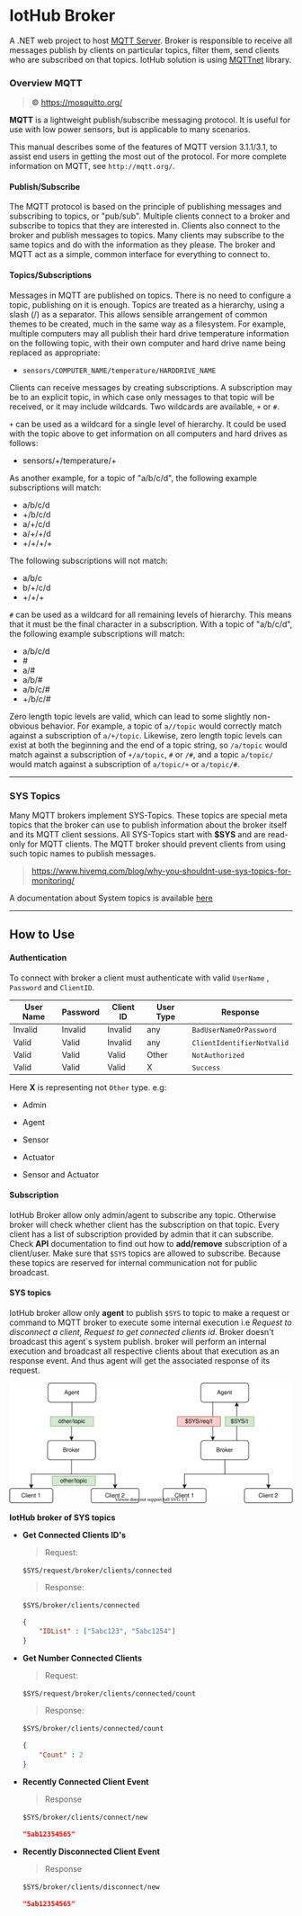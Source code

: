 # IotHub Broker

A .NET web project to host [MQTT Server](https://github.com/chkr1011/MQTTnet). Broker is responsible to receive all messages publish by clients on particular topics, filter them, send clients who are subscribed on that topics. IotHub solution is using [MQTTnet](https://github.com/chkr1011/MQTTnet) library.



### Overview MQTT

>  **©** https://mosquitto.org/

**MQTT** is a lightweight publish/subscribe messaging protocol. It is useful for use with low power sensors, but is applicable to many scenarios.

This manual describes some of the features of MQTT version 3.1.1/3.1, to assist end users in getting the most out of the protocol. For more complete information on MQTT, see `http://mqtt.org/`.



#### Publish/Subscribe

The MQTT protocol is based on the principle of publishing messages and subscribing to topics, or "pub/sub". Multiple clients connect to a broker and subscribe to topics that they are interested in. Clients also connect to the broker and publish messages to topics. Many clients may subscribe to the same topics and do with the information as they please. The broker and MQTT act as a simple, common interface for everything to connect to. 



#### Topics/Subscriptions

Messages in MQTT are published on topics. There is no need to configure a topic, publishing on it is enough. Topics are treated as a hierarchy, using a slash (/) as a separator. This allows sensible arrangement of common themes to be created, much in the same way as a filesystem. For example, multiple computers may all publish their hard drive temperature information on the following topic, with their own computer and hard drive name being replaced as appropriate:

- `sensors/COMPUTER_NAME/temperature/HARDDRIVE_NAME`

Clients can receive messages by creating subscriptions. A subscription may be to an explicit topic, in which case only messages to that topic will be received, or it may include wildcards. Two wildcards are available, `+` or `#`.

`+` can be used as a wildcard for a single level of hierarchy. It could be used with the topic above to get information on all computers and hard drives as follows:

- sensors/+/temperature/+

As another example, for a topic of "a/b/c/d", the following example subscriptions will match:

- a/b/c/d
- +/b/c/d
- a/+/c/d
- a/+/+/d
- +/+/+/+

The following subscriptions will not match:

- a/b/c
- b/+/c/d
- +/+/+

`#` can be used as a wildcard for all remaining levels of hierarchy. This means that it must be the final character in a subscription. With a topic of "a/b/c/d", the following example subscriptions will match:

- a/b/c/d
- \#
- a/#
- a/b/#
- a/b/c/#
- +/b/c/#

Zero length topic levels are valid, which can lead to some slightly non-obvious behavior. For example, a topic of `a//topic` would correctly match against a subscription of `a/+/topic`. Likewise, zero length topic levels can exist at both the beginning and the end of a topic string, so `/a/topic` would match against a subscription of `+/a/topic`, `#` or `/#`, and a topic `a/topic/` would match against a subscription of `a/topic/+` or `a/topic/#`.

***



### SYS Topics

Many MQTT brokers implement SYS-Topics. These topics are special meta topics that the broker can use to publish information about the broker itself and its MQTT client sessions. All SYS-Topics start with **$SYS** and are read-only for MQTT clients. The MQTT broker should prevent clients from using such topic names to publish messages. 

> https://www.hivemq.com/blog/why-you-shouldnt-use-sys-topics-for-monitoring/

A documentation about System topics is available [here](https://github.com/mqtt/mqtt.github.io/wiki/SYS-Topics)

***



## How to Use

#### Authentication

To connect with broker a client must authenticate with valid `UserName` , `Password` and `ClientID`. 

| User Name | Password | Client ID | User Type | Response                   |
| --------- | -------- | --------- | --------- | -------------------------- |
| Invalid   | Invalid  | Invalid   | any       | `BadUserNameOrPassword`    |
| Valid     | Valid    | Invalid   | any       | `ClientIdentifierNotValid` |
| Valid     | Valid    | Valid     | Other     | `NotAuthorized`            |
| Valid     | Valid    | Valid     | X         | `Success`                  |

Here **X** is representing not `Other` type. e.g:

* Admin

* Agent

* Sensor

* Actuator

* Sensor and Actuator

  

#### Subscription

IotHub Broker allow only admin/agent to subscribe any topic. Otherwise broker will check whether client has the subscription on that topic. Every client has a list of subscription provided by admin that it can subscribe. Check **API** documentation to find out how to **add/remove** subscription of a client/user. Make sure that `$SYS` topics are allowed to subscribe. Because these topics are reserved for internal communication not for public broadcast.



#### SYS topics

IotHub broker allow only **agent** to publish `$SYS` to topic to make a request or command to MQTT broker to execute some internal execution i.e  *Request to disconnect a client, Request to get connected clients id*. Broker doesn't broadcast this agent`s system publish. broker will perform an internal execution and broadcast all respective clients about that execution as an response event. And thus agent will get the associated response of its request.


<p align="center">
	<img src="../images/system_topics.svg" />
</p>





**IotHub broker of SYS topics**

* **Get Connected Clients ID's**

  > Request:

  `$SYS/request/broker/clients/connected`

  > Response:

  `$SYS/broker/clients/connected`

  ```json
  {
      "IDList" : ["5abc123", "5abc1254"]
  }
  ```

  

* **Get Number Connected Clients**

  > Request:

  `$SYS/request/broker/clients/connected/count`

  > Response:

  `$SYS/broker/clients/connected/count`

  ```json
  {
      "Count" : 2
  }
  ```

* **Recently Connected Client Event**

  > Response

  `$SYS/broker/clients/connect/new`

  ```json
  "5ab12354565"
  ```

  

* **Recently Disconnected Client Event**

  > Response

  `$SYS/broker/clients/disconnect/new`

  ```json
  "5ab12354565"
  ```

  

